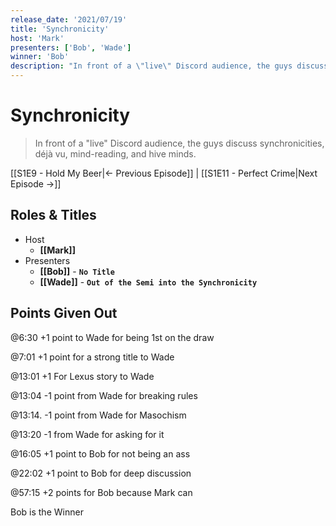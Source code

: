 ```yaml
---
release_date: '2021/07/19'
title: 'Synchronicity'
host: 'Mark'
presenters: ['Bob', 'Wade']
winner: 'Bob'
description: "In front of a \"live\" Discord audience, the guys discuss synchronicities, déjà vu, mind-reading, and hive minds."
---
```


# Synchronicity

> In front of a "live" Discord audience, the guys discuss synchronicities, déjà vu, mind-reading, and hive minds.

[[S1E9 - Hold My Beer|← Previous Episode]] | [[S1E11 - Perfect Crime|Next Episode →]]

## Roles & Titles

- Host
  - **[[Mark]]**
- Presenters
  - **[[Bob]]** - **`No Title`**
  - **[[Wade]]** - **`Out of the Semi into the Synchronicity`**

## Points Given Out

@6:30 +1 point to Wade for being 1st on the draw

@7:01 +1 point for a strong title to Wade

@13:01 +1 For Lexus story to Wade

@13:04 -1 point from Wade for breaking rules

@13:14. -1 point from Wade for Masochism

@13:20 -1 from Wade for asking for it

@16:05 +1 point to Bob for not being an ass

@22:02 +1 point to Bob for deep discussion

@57:15 +2 points for Bob because Mark can

Bob is the Winner